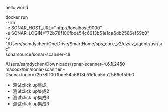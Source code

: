 hello world


docker run \
    --rm \
    -e SONAR_HOST_URL="http://localhost:9000" \
    -e SONAR_LOGIN="72b78f100fbde54c6613b51e1ca5db2566ef59b0" \
    -v "/Users/samdychen/OneDrive/SmartHome/sps_core_v2/ezviz_agent:/usr/src" \
    sonarsource/sonar-scanner-cli



/Users/samdychen/Downloads/sonar-scanner-4.6.1.2450-macosx/bin/sonar-scanner -Dsonar.login=72b78f100fbde54c6613b51e1ca5db2566ef59b0
- 测试click up集成
- 测试click up集成2
- 测试click up集成3
- 测试click up集成3
